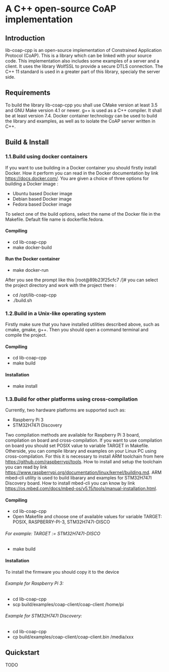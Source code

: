 # A C++ open-source CoAP implementation

## Introduction
lib-coap-cpp is an open-source implementation of Constrained Application Protocol (CoAP).
This is a library which can be linked with your source code.
This implementation also includes some examples of a server and a client.
It uses the library WolfSSL to provide a secure DTLS connection. The C++ 11 standard is used in a greater part of this library, specialy the server side.

## Requirements
To build the library lib-coap-cpp you shall use CMake version at least 3.5 and GNU Make version 4.1 or newer.
g++ is used as a C++ compiler. It shall be at least version 7.4.
Docker container technology can be used to build the library and examples, as well as to isolate the CoAP server written in C++.

## Build \& Install
### 1.1.Build using docker containers
If you want to use building in a Docker container you should firstly install Docker.
How it perform you can read in the Docker documentation by link https://docs.docker.com/.
You are given a choice of three options for building a Docker image :
* Ubuntu based Docker image
* Debian based Docker image
* Fedora based Docker image

To select one of the build options, select the name of the Docker file in the Makefile.
Default file name is dockerfile.fedora.

#### Compiling
* cd lib-coap-cpp
* make docker-build

#### Run the Docker container
* make docker-run

After you see the prompt like this [root@89b23f25cfc7 /]# you can select the
project directory and work with the project there :

* cd /opt/lib-coap-cpp
* ./build.sh

### 1.2.Build in a Unix-like operating system
Firstly make sure that you have installed utilities described above, such as cmake, gmake, g++.
Then you should open a command terminal and compile the project.

#### Compiling
* cd lib-coap-cpp
* make build

#### Installation
* make install

### 1.3.Build for other platforms using cross-compilation
Currently, two hardware platforms are supported such as:
* Raspberry Pi 3
* STM32H747I Discovery

Two compilation methods are available for Raspberry Pi 3 board, compilation on board and cross-compilation.
If you want to use compilation on board you should set POSIX value to variable TARGET in Makefile.
Otherside, you can compile library and examples on your Linux PC using cross-compilation.
For this it is necessary to install ARM toolchain from here https://github.com/raspberrypi/tools.
How to install and setup the toolchain you can read by link
https://www.raspberrypi.org/documentation/linux/kernel/building.md.
ARM mbed-cli utility is used to build libarary and examples for STM32H747I Discovery board.
How to install mbed-cli you can know by link https://os.mbed.com/docs/mbed-os/v5.15/tools/manual-installation.html.

#### Compiling
* cd lib-coap-cpp
* Open Makefile and choose one of available values for variable TARGET: POSIX, RASPBERRY-PI-3, STM32H747I-DISCO

###### For example: TARGET := STM32H747I-DISCO

* make build

#### Installation
To install the firmware you should copy it to the device

###### Example for Raspberry Pi 3:
* cd lib-coap-cpp
* scp build/examples/coap-client/coap-client /home/pi

###### Example for STM32H747I Discovery:
* cd lib-coap-cpp
* cp build/examples/coap-client/coap-client.bin /media/xxx

## Quickstart
TODO
